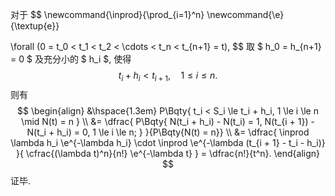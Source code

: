 对于
$$
\newcommand{\inprod}{\prod_{i=1}^n}
\newcommand{\e}{\textup{e}}

\forall (0 = t_0 < t_1 < t_2 < \cdots < t_n < t_{n+1} = t),
$$
取 $ h_0 = h_{n+1} = 0 $ 及充分小的 $ h_i $, 使得
$$
t_i + h_i < t_{i + 1},\quad 1 \le i \le n.
$$
则有
$$
\begin{align}
&\hspace{1.3em}
P\Bqty{
	t_i < S_i \le t_i + h_i, 1 \le i \le n \mid N(t) = n
} \\
&= \dfrac{
	P\Bqty{
		N(t_i + h_i) - N(t_i) = 1,
		N(t_{i + 1}) - N(t_i + h_i) = 0,
		1 \le i \le n;
	}
}{P\Bqty{N(t) = n}}
\\
&= \dfrac{
	\inprod \lambda h_i \e^{-\lambda h_i} \cdot
	\inprod \e^{-\lambda (t_{i + 1} - t_i - h_i)}
}{
	\cfrac{(\lambda t)^n}{n!} \e^{-\lambda t}
} = \dfrac{n!}{t^n}.
\end{align}
$$
证毕.